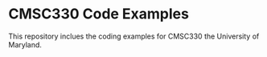 # CMSC330 Code Examples

This repository inclues the coding examples for CMSC330 the University of Maryland. 

